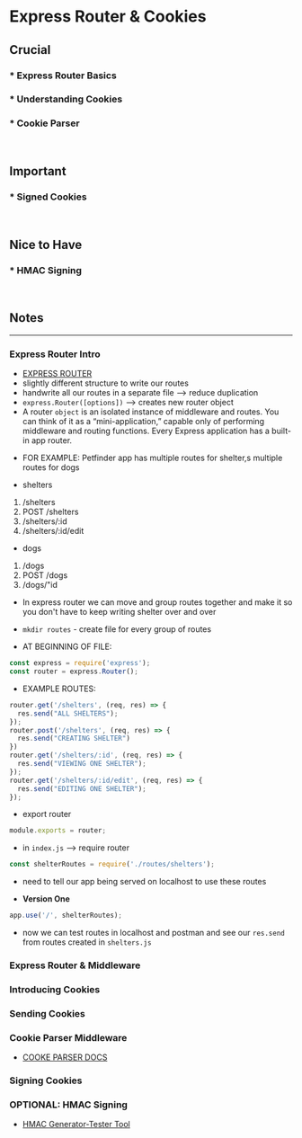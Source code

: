 # Express Router & Cookies

## Crucial 

### * Express Router Basics
### * Understanding Cookies
### * Cookie Parser 

<br>

## Important 

### * Signed Cookies

<br>

## Nice to Have

### * HMAC Signing

<br>

## Notes

<hr>

### Express Router Intro
- [EXPRESS ROUTER](https://expressjs.com/en/4x/api.html#express.router)
- slightly different structure to write our routes
- handwrite all our routes in a separate file --> reduce duplication
- `express.Router([options])` --> creates new router object
- A router `object` is an isolated instance of middleware and routes. You can think of it as a “mini-application,” capable only of performing middleware and routing functions. Every Express application has a built-in app router.
* FOR EXAMPLE: Petfinder app has multiple routes for shelter,s multiple routes for dogs
- shelters
1. /shelters
2. POST /shelters
3. /shelters/:id
4. /shelters/:id/edit
- dogs
1. /dogs
2. POST /dogs
3. /dogs/"id
- In express router we can move and group routes together and make it so you don't have to keep writing shelter over and over
* `mkdir routes` - create file for every group of routes
- AT BEGINNING OF FILE:
```js
const express = require('express');
const router = express.Router();
```
- EXAMPLE ROUTES:
```js
router.get('/shelters', (req, res) => {
  res.send("ALL SHELTERS");
});
router.post('/shelters', (req, res) => {
  res.send("CREATING SHELTER")
})
router.get('/shelters/:id', (req, res) => {
  res.send("VIEWING ONE SHELTER");
});
router.get('/shelters/:id/edit', (req, res) => {
  res.send("EDITING ONE SHELTER");
});
```
- export router
```js
module.exports = router;
```
- in `index.js` --> require router
```js
const shelterRoutes = require('./routes/shelters');
```
- need to tell our app being served on localhost to use these routes
* **Version One**
```js
app.use('/', shelterRoutes);
```
- now we can test routes in localhost and postman and see our `res.send` from routes created in `shelters.js`


### Express Router & Middleware

### Introducing Cookies

### Sending Cookies

### Cookie Parser Middleware
* [COOKE PARSER DOCS](https://www.npmjs.com/package/cookie-parser)

### Signing Cookies

### OPTIONAL: HMAC Signing
* [HMAC Generator-Tester Tool](https://www.freeformatter.com/hmac-generator.html)




